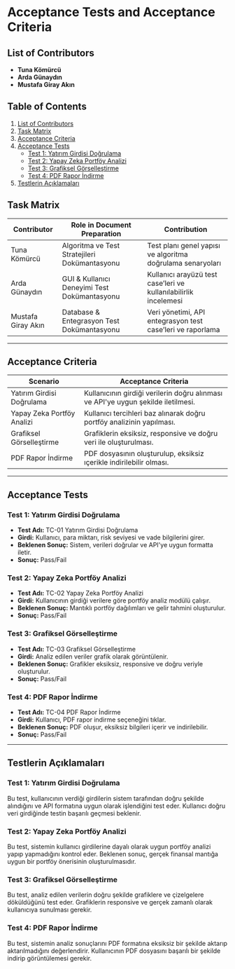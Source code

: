 # Acceptance Tests and Acceptance Criteria

## List of Contributors
- **Tuna Kömürcü**
- **Arda Günaydın**
- **Mustafa Giray Akın**

## Table of Contents
1. [List of Contributors](#list-of-contributors)
2. [Task Matrix](#task-matrix)
3. [Acceptance Criteria](#acceptance-criteria)
4. [Acceptance Tests](#acceptance-tests)
   - [Test 1: Yatırım Girdisi Doğrulama](#test-1-yatırım-girdisi-doğrulama)
   - [Test 2: Yapay Zeka Portföy Analizi](#test-2-yapay-zeka-portföy-analizi)
   - [Test 3: Grafiksel Görselleştirme](#test-3-grafiksel-görselleştirme)
   - [Test 4: PDF Rapor İndirme](#test-4-pdf-rapor-indirme)
5. [Testlerin Açıklamaları](#testlerin-açıklamaları)

## Task Matrix

| Contributor          | Role in Document Preparation                 | Contribution                              |
|----------------------|--------------------------------------------|-------------------------------------------|
| Tuna Kömürcü         | 	Algoritma ve Test Stratejileri Dokümantasyonu | 	Test planı genel yapısı ve algoritma doğrulama senaryoları   |
| Arda Günaydın        | GUI & Kullanıcı Deneyimi Test Dokümantasyonu               | Kullanıcı arayüzü test case’leri ve kullanılabilirlik incelemesi       |
| Mustafa Giray Akın   | 	Database & Entegrasyon Test Dokümantasyonu       | Veri yönetimi, API entegrasyon test case’leri ve raporlama        |

---

## Acceptance Criteria

| Scenario                                | Acceptance Criteria |
|-----------------------------------------|------------------------------------------------------------------|
| Yatırım Girdisi Doğrulama               | Kullanıcının girdiği verilerin doğru alınması ve API'ye uygun şekilde iletilmesi. |
| Yapay Zeka Portföy Analizi             | Kullanıcı tercihleri baz alınarak doğru portföy analizinin yapılması. |
| Grafiksel Görselleştirme               | Grafiklerin eksiksiz, responsive ve doğru veri ile oluşturulması. |
| PDF Rapor İndirme                      | PDF dosyasının oluşturulup, eksiksiz ıçerikle indirilebilir olması. |

---

## Acceptance Tests

### Test 1: Yatırım Girdisi Doğrulama
- **Test Adı:** TC-01 Yatırım Girdisi Doğrulama
- **Girdi:** Kullanıcı, para miktarı, risk seviyesi ve vade bilgilerini girer.
- **Beklenen Sonuç:** Sistem, verileri doğrular ve API'ye uygun formatta iletir.
- **Sonuç:** Pass/Fail

### Test 2: Yapay Zeka Portföy Analizi
- **Test Adı:** TC-02 Yapay Zeka Portföy Analizi
- **Girdi:** Kullanıcının girdiği verilere göre portföy analiz modülü çalışır.
- **Beklenen Sonuç:** Mantıklı portföy dağılımları ve gelir tahmini oluşturulur.
- **Sonuç:** Pass/Fail

### Test 3: Grafiksel Görselleştirme
- **Test Adı:** TC-03 Grafiksel Görselleştirme
- **Girdi:** Analiz edilen veriler grafik olarak görüntülenir.
- **Beklenen Sonuç:** Grafikler eksiksiz, responsive ve doğru veriyle oluşturulur.
- **Sonuç:** Pass/Fail

### Test 4: PDF Rapor İndirme
- **Test Adı:** TC-04 PDF Rapor İndirme
- **Girdi:** Kullanıcı, PDF rapor indirme seçeneğini tıklar.
- **Beklenen Sonuç:** PDF oluşur, eksiksiz bilgileri içerir ve indirilebilir.
- **Sonuç:** Pass/Fail

---

## Testlerin Açıklamaları

### Test 1: Yatırım Girdisi Doğrulama
Bu test, kullanıcının verdiği girdilerin sistem tarafından doğru şekilde alındığını ve API formatına uygun olarak işlendiğini test eder. Kullanıcı doğru veri girdiğinde testin başarılı geçmesi beklenir.

### Test 2: Yapay Zeka Portföy Analizi
Bu test, sistemin kullanıcı girdilerine dayalı olarak uygun portföy analizi yapıp yapmadığını kontrol eder. Beklenen sonuç, gerçek finansal mantığa uygun bir portföy önerisinin oluşturulmasıdır.

### Test 3: Grafiksel Görselleştirme
Bu test, analiz edilen verilerin doğru şekilde grafiklere ve çizelgelere döküldüğünü test eder. Grafiklerin responsive ve gerçek zamanlı olarak kullanıcıya sunulması gerekir.

### Test 4: PDF Rapor İndirme
Bu test, sistemin analiz sonuçlarını PDF formatına eksiksiz bir şekilde aktarıp aktarılmadığını değerlendirir. Kullanıcının PDF dosyasını başarılı bir şekilde indirip görüntülemesi gerekir.

